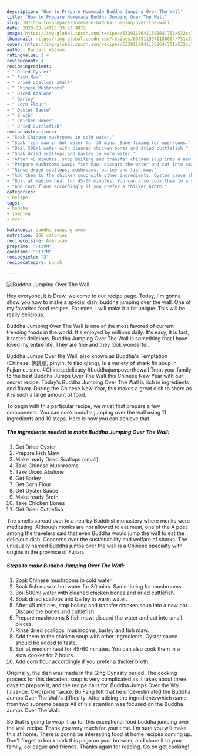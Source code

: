 ```yaml
---
description: "How to Prepare Homemade Buddha Jumping Over The Wall"
title: "How to Prepare Homemade Buddha Jumping Over The Wall"
slug: 107-how-to-prepare-homemade-buddha-jumping-over-the-wall
date: 2020-08-14T15:33:53.487Z
image: https://img-global.cpcdn.com/recipes/6339119941156864/751x532cq70/buddha-jumping-over-the-wall-recipe-main-photo.jpg
thumbnail: https://img-global.cpcdn.com/recipes/6339119941156864/751x532cq70/buddha-jumping-over-the-wall-recipe-main-photo.jpg
cover: https://img-global.cpcdn.com/recipes/6339119941156864/751x532cq70/buddha-jumping-over-the-wall-recipe-main-photo.jpg
author: Randall Watson
ratingvalue: 3.4
reviewcount: 4
recipeingredient:
- " Dried Oyster"
- " Fish Maw"
- " Dried Scallops small"
- " Chinese Mushrooms"
- " Diced Abalone"
- " Barley"
- " Corn Flour"
- " Oyster Sauce"
- " Broth"
- " Chicken Bones"
- " Dried Cuttlefish"
recipeinstructions:
- "Soak Chinese mushrooms in cold water."
- "Soak fish maw in hot water for 30 mins. Same timing for mushrooms."
- "Boil 500ml water with cleaned chicken bones and dried cuttlefish."
- "Soak dried scallops and barley in warm water."
- "After 45 minutes, stop boiling and transfer chicken soup into a new pot. Discard the bones and cuttlefish."
- "Prepare mushrooms &amp; fish maw: discard the water and cut into small pieces."
- "Rinse dried scallops, mushrooms, barley and fish maw."
- "Add them to the chicken soup with other ingredients. Oyster sauce should be added to taste."
- "Boil at medium heat for 45-60 minutes. You can also cook them in a slow cooker for 2 hours."
- "Add corn flour accordingly if you prefer a thicker broth."
categories:
- Recipe
tags:
- buddha
- jumping
- over

katakunci: buddha jumping over 
nutrition: 266 calories
recipecuisine: American
preptime: "PT39M"
cooktime: "PT37M"
recipeyield: "3"
recipecategory: Lunch

---
```



![Buddha Jumping Over The Wall](https://img-global.cpcdn.com/recipes/6339119941156864/751x532cq70/buddha-jumping-over-the-wall-recipe-main-photo.jpg)

Hey everyone, it is Drew, welcome to our recipe page. Today, I'm gonna show you how to make a special dish, buddha jumping over the wall. One of my favorites food recipes. For mine, I will make it a bit unique. This will be really delicious.

Buddha Jumping Over The Wall is one of the most favored of current trending foods in the world. It's enjoyed by millions daily. It's easy, it is fast, it tastes delicious. Buddha Jumping Over The Wall is something that I have loved my entire life. They are fine and they look wonderful.

Buddha Jumps Over the Wall, also known as Buddha&#39;s Temptation (Chinese: 佛跳牆; pinyin: fó tiào qiáng), is a variety of shark fin soup in Fujian cuisine. #Chinesedelicacy #buddhajumpoverthewall Treat your family to the best Buddha Jumps Over The Wall this Chinese New Year with our secret recipe. Today&#39;s Buddha Jumping Over The Wall is rich in ingredients and flavor. During the Chinese New Year, this makes a great dish to share as it is such a large amount of food.


To begin with this particular recipe, we must first prepare a few components. You can cook buddha jumping over the wall using 11 ingredients and 10 steps. Here is how you can achieve that.

<!--inarticleads1-->

##### The ingredients needed to make Buddha Jumping Over The Wall:

1. Get  Dried Oyster
1. Prepare  Fish Maw
1. Make ready  Dried Scallops (small)
1. Take  Chinese Mushrooms
1. Take  Diced Abalone
1. Get  Barley
1. Get  Corn Flour
1. Get  Oyster Sauce
1. Make ready  Broth
1. Take  Chicken Bones
1. Get  Dried Cuttlefish


The smells spread over to a nearby Buddhist monastery where monks were meditating. Although monks are not allowed to eat meat, one of the A poet among the travelers said that even Buddha would jump the wall to eat the delicious dish. Concerns over the sustainability and welfare of sharks. The unusually named Buddha jumps over the wall is a Chinese specialty with origins in the province of Fujian. 

<!--inarticleads2-->

##### Steps to make Buddha Jumping Over The Wall:

1. Soak Chinese mushrooms in cold water.
1. Soak fish maw in hot water for 30 mins. Same timing for mushrooms.
1. Boil 500ml water with cleaned chicken bones and dried cuttlefish.
1. Soak dried scallops and barley in warm water.
1. After 45 minutes, stop boiling and transfer chicken soup into a new pot. Discard the bones and cuttlefish.
1. Prepare mushrooms &amp; fish maw: discard the water and cut into small pieces.
1. Rinse dried scallops, mushrooms, barley and fish maw.
1. Add them to the chicken soup with other ingredients. Oyster sauce should be added to taste.
1. Boil at medium heat for 45-60 minutes. You can also cook them in a slow cooker for 2 hours.
1. Add corn flour accordingly if you prefer a thicker broth.


Originally, the dish was made in the Qing Dynasty period. The cooking process for this decadent soup is very complicated as it takes about three days to prepare it, and the recipe calls for. Buddha Jumps Over the Wall. Главное. Смотрите также. Bu Fang felt that he underestimated the Buddha Jumps Over The Wall&#39;s difficulty. After adding the ingredients which came from two supreme beasts All of his attention was focused on the Buddha Jumps Over The Wall. 

So that is going to wrap it up for this exceptional food buddha jumping over the wall recipe. Thank you very much for your time. I'm sure you will make this at home. There is gonna be interesting food at home recipes coming up. Don't forget to bookmark this page on your browser, and share it to your family, colleague and friends. Thanks again for reading. Go on get cooking!
